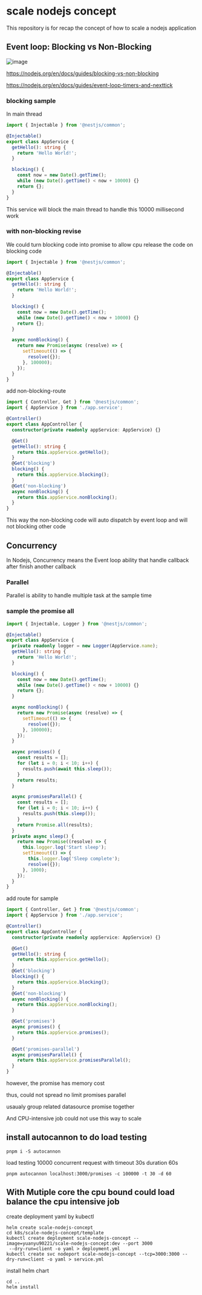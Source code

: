 # scale nodejs concept

This repository is for recap the concept of how to scale a nodejs application

## Event loop: Blocking vs Non-Blocking 

![image](https://i.imgur.com/qpDiVlA.png)


https://nodejs.org/en/docs/guides/blocking-vs-non-blocking

https://nodejs.org/en/docs/guides/event-loop-timers-and-nexttick

### blocking sample

In main thread

```typescript
import { Injectable } from '@nestjs/common';

@Injectable()
export class AppService {
  getHello(): string {
    return 'Hello World!';
  }

  blocking() {
    const now = new Date().getTime();
    while (new Date().getTime() < now + 10000) {}
    return {};
  }
}
```

This service will block the main thread to handle this 10000 millisecond work

### with non-blocking revise

We could turn blocking code into promise to allow cpu release the code on blocking code

```typescript
import { Injectable } from '@nestjs/common';

@Injectable()
export class AppService {
  getHello(): string {
    return 'Hello World!';
  }

  blocking() {
    const now = new Date().getTime();
    while (new Date().getTime() < now + 10000) {}
    return {};
  }

  async nonBlocking() {
    return new Promise(async (resolve) => {
      setTimeout(() => {
        resolve({});
      }, 100000);
    });
  }
}

```

add non-blocking-route

```typescript
import { Controller, Get } from '@nestjs/common';
import { AppService } from './app.service';

@Controller()
export class AppController {
  constructor(private readonly appService: AppService) {}

  @Get()
  getHello(): string {
    return this.appService.getHello();
  }
  @Get('blocking')
  blocking() {
    return this.appService.blocking();
  }
  @Get('non-blocking')
  async nonBlocking() {
    return this.appService.nonBlocking();
  }
}
```

This way the non-blocking code will auto dispatch by event loop and will not blocking other code

## Concurrency

In Nodejs, Concurrency means the Event loop ability that handle callback after finish another callback

### Parallel

Parallel is ability to handle multiple task at the sample time


### sample the promise all

```typescript
import { Injectable, Logger } from '@nestjs/common';

@Injectable()
export class AppService {
  private readonly logger = new Logger(AppService.name);
  getHello(): string {
    return 'Hello World!';
  }

  blocking() {
    const now = new Date().getTime();
    while (new Date().getTime() < now + 10000) {}
    return {};
  }

  async nonBlocking() {
    return new Promise(async (resolve) => {
      setTimeout(() => {
        resolve({});
      }, 100000);
    });
  }

  async promises() {
    const results = [];
    for (let i = 0; i < 10; i++) {
      results.push(await this.sleep());
    }
    return results;
  }

  async promisesParallel() {
    const results = [];
    for (let i = 0; i < 10; i++) {
      results.push(this.sleep());
    }
    return Promise.all(results);
  }
  private async sleep() {
    return new Promise((resolve) => {
      this.logger.log('Start sleep');
      setTimeout(() => {
        this.logger.log('Sleep complete');
        resolve({});
      }, 1000);
    });
  }
}

```
add route for sample
```typescript
import { Controller, Get } from '@nestjs/common';
import { AppService } from './app.service';

@Controller()
export class AppController {
  constructor(private readonly appService: AppService) {}

  @Get()
  getHello(): string {
    return this.appService.getHello();
  }
  @Get('blocking')
  blocking() {
    return this.appService.blocking();
  }
  @Get('non-blocking')
  async nonBlocking() {
    return this.appService.nonBlocking();
  }

  @Get('promises')
  async promises() {
    return this.appService.promises();
  }

  @Get('promises-parallel')
  async promisesParallel() {
    return this.appService.promisesParallel();
  }
}

```

however, the promise has memory cost

thus, could not spread no limit promises parallel

usaualy group related datasource promise together

And CPU-intensive job could not use this way to scale 

## install autocannon to do load testing

```shell
pnpm i -S autocannon
```

load testing 10000 concurrent request with timeout 30s duration 60s

```shell
pnpm autocannon localhost:3000/promises -c 100000 -t 30 -d 60
```

## With Mutiple core the cpu bound could load balance the cpu intensive job

create deployment yaml by kubectl

```shell
helm create scale-nodejs-concept
cd k8s/scale-nodejs-concept/template
kubectl create deployment scale-nodejs-concept --image=yuanyu90221/scale-nodejs-concept:dev --port 3000
 --dry-run=client -o yaml > deployment.yml
kubectl create svc nodeport scale-nodejs-concept --tcp=3000:3000 --dry-run=client -o yaml > service.yml
```

install helm chart

```shell
cd ..
helm install
```